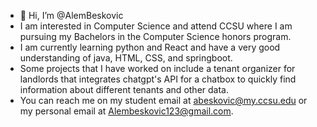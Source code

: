 - 👋 Hi, I’m @AlemBeskovic
- I am interested in Computer Science and attend CCSU where I am pursuing my Bachelors in the Computer Science honors program.
- I am currently learning python and React and have a very good understanding of java, HTML, CSS, and springboot.
- Some projects that I have worked on include a tenant organizer for landlords that integrates chatgpt's API for a chatbox to quickly find information about different tenants and other data.
- You can reach me on my student email at abeskovic@my.ccsu.edu or my personal email at Alembeskovic123@gmail.com.

<!---
AlemBeskovic/AlemBeskovic is a ✨ special ✨ repository because its `README.md` (this file) appears on your GitHub profile.
You can click the Preview link to take a look at your changes.
--->
